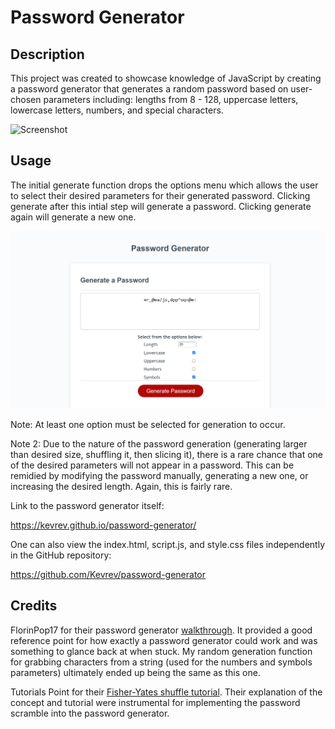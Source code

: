# Password Generator

## Description

This project was created to showcase knowledge of JavaScript by creating a password generator that generates a random password based on user-chosen parameters including: lengths from 8 - 128, uppercase letters, lowercase letters, numbers, and special characters.

![Screenshot](/assets/images/screenshot.jpg)

## Usage

The initial generate function drops the options menu which allows the user to select their desired parameters for their generated password. Clicking generate after this intial step will generate a password. Clicking generate again will generate a new one.

![Screenshot](./assets/kevrev.github.io_password-generator_.png)

Note: At least one option must be selected for generation to occur.

Note 2: Due to the nature of the password generation (generating larger than desired size, shuffling it, then slicing it), there is a rare chance that one of the desired parameters will not appear in a password. This can be remidied by modifying the password manually, generating a new one, or increasing the desired length. Again, this is fairly rare.

Link to the password generator itself:

https://kevrev.github.io/password-generator/

One can also view the index.html, script.js, and style.css files independently in the GitHub repository:

https://github.com/Kevrev/password-generator

## Credits

FlorinPop17 for their password generator [walkthrough](https://codepen.io/FlorinPop17/pen/BaBePej). It provided a good reference point for how exactly a password generator could work and was something to glance back at when stuck. My random generation function for grabbing characters from a string (used for the numbers and symbols parameters) ultimately ended up being the same as this one.

Tutorials Point for their [Fisher-Yates shuffle tutorial](https://www.tutorialspoint.com/what-is-fisher-yates-shuffle-in-javascript). Their explanation of the concept and tutorial were instrumental for implementing the password scramble into the password generator.
